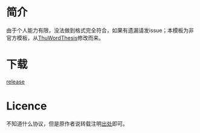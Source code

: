 # 简介

由于个人能力有限，没法做到格式完全符合，如果有遗漏请发issue；本模板为非官方模板，从[ThuWordThesis](https://github.com/qbh16/ThuWordThesis)修改而来。

# 下载
[release](https://github.com/xyls184/hebeu-thesis-word/releases)

#  Licence
不知道什么协议，但是原作者说转载注明[出处](https://github.com/qbh16/ThuWordThesis)即可。
